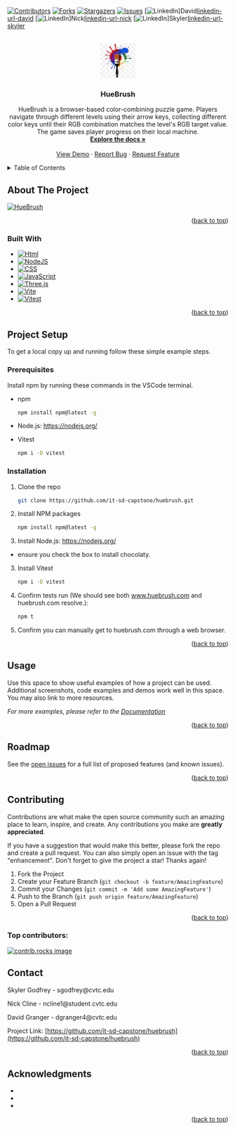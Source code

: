 <!-- Improved compatibility of back to top link: See: https://github.com/othneildrew/Best-README-Template/pull/73 -->
<a id="readme-top"></a>
<!--
*** Thanks for checking out the Best-README-Template. If you have a suggestion
*** that would make this better, please fork the repo and create a pull request
*** or simply open an issue with the tag "enhancement".
*** Don't forget to give the project a star!
*** Thanks again! Now go create something AMAZING! :D
-->



<!-- PROJECT SHIELDS -->
<!--
*** I'm using markdown "reference style" links for readability.
*** Reference links are enclosed in brackets [ ] instead of parentheses ( ).
*** See the bottom of this document for the declaration of the reference variables
*** for contributors-url, forks-url, etc. This is an optional, concise syntax you may use.
*** https://www.markdownguide.org/basic-syntax/#reference-style-links
-->
[![Contributors][contributors-shield]][contributors-url]
[![Forks][forks-shield]][forks-url]
[![Stargazers][stars-shield]][stars-url]
[![Issues][issues-shield]][issues-url]
[![LinkedIn][linkedin-shield]]David[linkedin-url-david]
[![LinkedIn][linkedin-shield]]Nick[linkedin-url-nick]
[![LinkedIn][linkedin-shield]]Skyler[linkedin-url-skyler]





<!-- PROJECT LOGO -->
<br />
<div align="center">
  <a href="https://github.com/it-sd-capstone/huebrush">
    <img src="images/logo.png" alt="Logo" width="80" height="80">
  </a>

<h3 align="center">HueBrush</h3>

  <p align="center">
    HueBrush is a browser-based color-combining puzzle game. Players navigate through different levels using their arrow keys, collecting different color keys until their RGB combination matches the level's RGB target value. The game saves player progress on their local machine. 
    <br />
    <a href="https://github.com/it-sd-capstone/huebrush"><strong>Explore the docs »</strong></a>
    <br />
    <br />
    <a href="https://github.com/it-sd-capstone/huebrush">View Demo</a>
    ·
    <a href="https://github.com/it-sd-capstone/huebrush/issues/new?labels=bug&template=bug-report---.md">Report Bug</a>
    ·
    <a href="https://github.com/it-sd-capstone/huebrush/issues/new?labels=enhancement&template=feature-request---.md">Request Feature</a>
  </p>
</div>



<!-- TABLE OF CONTENTS -->
<details>
  <summary>Table of Contents</summary>
  <ol>
    <li>
      <a href="#about-the-project">About The Project</a>
      <ul>
        <li><a href="#built-with">Built With</a></li>
      </ul>
    </li>
    <li>
      <a href="#project-setup">Project Setup</a>
      <ul>
        <li><a href="#prerequisites">Prerequisites</a></li>
        <li><a href="#installation">Installation</a></li>
      </ul>
    </li>
    <li><a href="#usage">Usage</a></li>
    
    <li><a href="#contributing">Contributing</a></li>
    <li><a href="#license">License</a></li>
    <li><a href="#contact">Contact</a></li>
    <li><a href="#acknowledgments">Acknowledgments</a></li>
  </ol>
</details>



<!-- ABOUT THE PROJECT -->
## About The Project

[![HueBrush][product-screenshot]](https://huebrush.com)


<p align="right">(<a href="#readme-top">back to top</a>)</p>



### Built With

* [![Html][HTML.org]][Html-url]
* [![NodeJS][Nodejs.org]][Nodejs-url]
* [![CSS][CSS.org]][CSS-url]
* [![JavaScript][JavaScript.org]][JavaScript-url]
* [![Three.js][Threejs.org]][Threejs-url]
* [![Vite][Vitejs.org]][Vite-url]
* [![Vitest][Vitest.dev]][Vitest-url]


<p align="right">(<a href="#readme-top">back to top</a>)</p>



<!-- Project Setup -->
## Project Setup

To get a local copy up and running follow these simple example steps.

### Prerequisites

Install npm by running these commands in the VSCode terminal.
* npm
  ```sh
  npm install npm@latest -g
  ```

* Node.js: https://nodejs.org/

* Vitest
  ```sh
  npm i -D vitest
  ```

### Installation

1. Clone the repo
   ```sh
   git clone https://github.com/it-sd-capstone/huebrush.git
   ```
2. Install NPM packages
   ```sh
   npm install npm@latest -g
   ```
3. Install Node.js: https://nodejs.org/
  - ensure you check the box to install chocolaty.
3. Install Vitest
   ```sh
   npm i -D vitest
   ```
4. Confirm tests run (We should see both www.huebrush.com and huebrush.com resolve.):
   ```sh
   npm t
   ```
5. Confirm you can manually get to huebrush.com through a web browser. 

<p align="right">(<a href="#readme-top">back to top</a>)</p>



<!-- USAGE EXAMPLES -->
## Usage

Use this space to show useful examples of how a project can be used. Additional screenshots, code examples and demos work well in this space. You may also link to more resources.

_For more examples, please refer to the [Documentation](https://example.com)_

<p align="right">(<a href="#readme-top">back to top</a>)</p>



<!-- ROADMAP -->
## Roadmap

See the [open issues](https://github.com/it-sd-capstone/huebrush/issues) for a full list of proposed features (and known issues).

<p align="right">(<a href="#readme-top">back to top</a>)</p>



<!-- CONTRIBUTING -->
## Contributing

Contributions are what make the open source community such an amazing place to learn, inspire, and create. Any contributions you make are **greatly appreciated**.

If you have a suggestion that would make this better, please fork the repo and create a pull request. You can also simply open an issue with the tag "enhancement".
Don't forget to give the project a star! Thanks again!

1. Fork the Project
2. Create your Feature Branch (`git checkout -b feature/AmazingFeature`)
3. Commit your Changes (`git commit -m 'Add some AmazingFeature'`)
4. Push to the Branch (`git push origin feature/AmazingFeature`)
5. Open a Pull Request

<p align="right">(<a href="#readme-top">back to top</a>)</p>

### Top contributors:

<a href="https://github.com/it-sd-capstone/huebrush/graphs/contributors">
  <img src="https://contrib.rocks/image?repo=it-sd-capstone/huebrush" alt="contrib.rocks image" />
</a>

<!-- CONTACT -->
## Contact
<p>Skyler Godfrey - sgodfrey@cvtc.edu</p>
<p>Nick Cline - ncline1@student.cvtc.edu</p>
<p>David Granger - dgranger4@cvtc.edu</p>


Project Link: [https://github.com/it-sd-capstone/huebrush](https://github.com/it-sd-capstone/huebrush)

<p align="right">(<a href="#readme-top">back to top</a>)</p>



<!-- ACKNOWLEDGMENTS -->
## Acknowledgments

* []()
* []()
* []()

<p align="right">(<a href="#readme-top">back to top</a>)</p>



<!-- MARKDOWN LINKS & IMAGES -->
<!-- https://www.markdownguide.org/basic-syntax/#reference-style-links -->
[contributors-shield]: https://img.shields.io/github/contributors/it-sd-capstone/huebrush.svg?style=for-the-badge
[contributors-url]: https://github.com/it-sd-capstone/huebrush/graphs/contributors
[forks-shield]: https://img.shields.io/github/forks/it-sd-capstone/huebrush.svg?style=for-the-badge
[forks-url]: https://github.com/it-sd-capstone/huebrush/network/members
[stars-shield]: https://img.shields.io/github/stars/it-sd-capstone/huebrush.svg?style=for-the-badge
[stars-url]: https://github.com/it-sd-capstone/huebrush/stargazers
[issues-shield]: https://img.shields.io/github/issues/it-sd-capstone/huebrush.svg?style=for-the-badge
[issues-url]: https://github.com/it-sd-capstone/huebrush/issues
[license-shield]: https://img.shields.io/github/license/it-sd-capstone/huebrush.svg?style=for-the-badge
[license-url]: https://github.com/it-sd-capstone/huebrush/blob/master/LICENSE.txt
[linkedin-shield]: https://img.shields.io/badge/-LinkedIn-black.svg?style=for-the-badge&logo=linkedin&colorB=555
[linkedin-url-david]: https://www.linkedin.com/in/david-d-granger/
[linkedin-url-nick]: https://www.linkedin.com/in/nicholas-c-32a08313b/
[linkedin-url-skyler]: https://www.linkedin.com/in/skyler-godfrey-4861682a0/
[product-screenshot]: images/screenshot.png
[Nodejs.org]: https://img.shields.io/badge/Node.js-339933?style=for-the-badge&logo=node.js&logoColor=white
[Nodejs-url]: https://nodejs.org/en
[HTML.org]: https://img.shields.io/badge/HTML-E34F26?style=for-the-badge&logo=html5&logoColor=white
[html-url]: https://html.spec.whatwg.org/
[CSS.org]: https://img.shields.io/badge/CSS-1572B6?style=for-the-badge&logo=css3&logoColor=white
[CSS-url]: https://developer.mozilla.org/en-US/docs/Web/CSS
[JavaScript.org]: https://img.shields.io/badge/JavaScript-F7DF1E?style=for-the-badge&logo=javascript&logoColor=black
[JavaScript-url]: https://www.javascript.com/
[Threejs.org]: https://img.shields.io/badge/Three.js-000000?style=for-the-badge&logo=three.js&logoColor=white
[Threejs-url]: https://threejs.org/
[Vitejs.org]: https://img.shields.io/badge/Vite-646CFF?style=for-the-badge&logo=vite&logoColor=white
[Vite-url]: https://vitejs.dev/
[Vitest.dev]: https://img.shields.io/badge/Vitest-4FC08D?style=for-the-badge&logo=vitest&logoColor=white
[Vitest-url]: https://vitest.dev/
